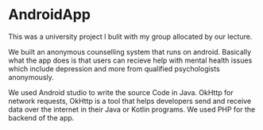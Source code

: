 # AndroidApp
This was a university project I bulit with my group allocated by our lecture.

We built an anonymous counselling system that runs on android. Basically what the app does is that users can 
recieve help with mental health issues which include depression and more from qualified psychologists anonymously.

We used Android studio to write the source Code in Java. OkHttp for network requests, OkHttp is a tool 
that helps developers send and receive data over the internet in their Java or Kotlin programs.
We used PHP for the backend of the app.
